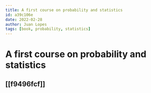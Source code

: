 ```yaml
---
title: A first course on probability and statistics
id: a39c106e
date: 2022-02-28
author: Juan Lopes
tags: [book, probability, statistics]
---
```


# A first course on probability and statistics

## [[f9496fcf]]

